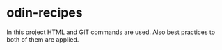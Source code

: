 # odin-recipes

In this project HTML and GIT commands are used. Also best practices to both of them are applied.